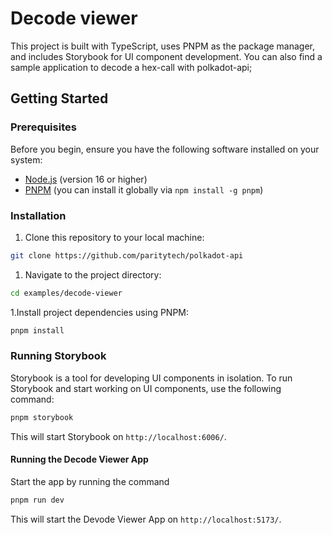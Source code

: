 # Decode viewer

This project is built with TypeScript, uses PNPM as the package manager, and includes Storybook for UI component development. You can also find a sample application to decode a hex-call with polkadot-api;

## Getting Started

### Prerequisites

Before you begin, ensure you have the following software installed on your system:

- [Node.js](https://nodejs.org/) (version 16 or higher)
- [PNPM](https://pnpm.io/) (you can install it globally via `npm install -g pnpm`)

### Installation

1. Clone this repository to your local machine:

```bash
git clone https://github.com/paritytech/polkadot-api
```

1. Navigate to the project directory:

```bash
cd examples/decode-viewer
```

1.Install project dependencies using PNPM:

```bash
pnpm install
```

### Running Storybook

Storybook is a tool for developing UI components in isolation.
To run Storybook and start working on UI components, use the following command:

```bash
pnpm storybook
```

This will start Storybook on `http://localhost:6006/`.

#### Running the Decode Viewer App

Start the app by running the command

```bash
pnpm run dev
```

This will start the Devode Viewer App on `http://localhost:5173/`.
